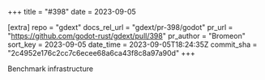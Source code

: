 +++
title = "#398"
date = 2023-09-05

[extra]
repo = "gdext"
docs_rel_url = "gdext/pr-398/godot"
pr_url = "https://github.com/godot-rust/gdext/pull/398"
pr_author = "Bromeon"
sort_key = 2023-09-05
date_time = 2023-09-05T18:24:35Z
commit_sha = "2c4952e176c2cc7c6ecee68a6ca43f8c8a97a90d"
+++

Benchmark infrastructure

